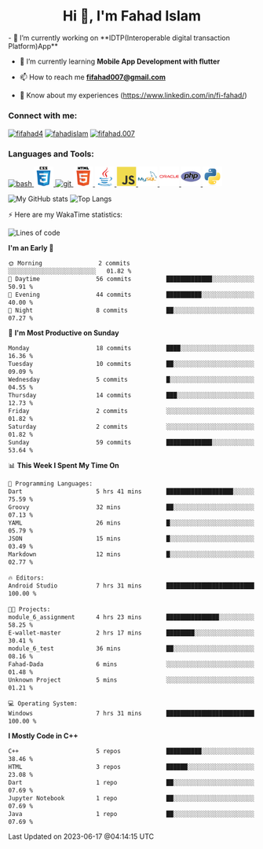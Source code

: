 <h1 align="center">Hi 👋, I'm Fahad Islam</h1>
- 🔭 I’m currently working on **IDTP(Interoperable digital transaction Platform)App**

- 🌱 I’m currently learning **Mobile App Development with flutter**

- 📫 How to reach me **fifahad007@gmail.com**

- 📄 Know about my experiences (https://www.linkedin.com/in/fi-fahad/)

<h3 align="left">Connect with me:</h3>
<p align="left">
<a href="https://twitter.com/fifahad4" target="blank"><img align="center" src="https://raw.githubusercontent.com/rahuldkjain/github-profile-readme-generator/master/src/images/icons/Social/twitter.svg" alt="fifahad4" height="30" width="40" /></a>
<a href="https://www.linkedin.com/in/fi-fahad/" target="blank"><img align="center" src="https://raw.githubusercontent.com/rahuldkjain/github-profile-readme-generator/master/src/images/icons/Social/linked-in-alt.svg" alt="fahadislam" height="30" width="40" /></a>
<a href="https://fb.com/fifahad.007" target="blank"><img align="center" src="https://raw.githubusercontent.com/rahuldkjain/github-profile-readme-generator/master/src/images/icons/Social/facebook.svg" alt="fifahad.007" height="30" width="40" /></a>
</p>

<h3 align="left">Languages and Tools:</h3>
<p align="left"> <a href="https://www.gnu.org/software/bash/" target="_blank" rel="noreferrer"> <img src="https://www.vectorlogo.zone/logos/gnu_bash/gnu_bash-icon.svg" alt="bash" width="40" height="40"/> </a> <a href="https://www.w3schools.com/css/" target="_blank" rel="noreferrer"> <img src="https://raw.githubusercontent.com/devicons/devicon/master/icons/css3/css3-original-wordmark.svg" alt="css3" width="40" height="40"/> </a> <a href="https://git-scm.com/" target="_blank" rel="noreferrer"> <img src="https://www.vectorlogo.zone/logos/git-scm/git-scm-icon.svg" alt="git" width="40" height="40"/> </a> <a href="https://www.w3.org/html/" target="_blank" rel="noreferrer"> <img src="https://raw.githubusercontent.com/devicons/devicon/master/icons/html5/html5-original-wordmark.svg" alt="html5" width="40" height="40"/> </a> <a href="https://www.java.com" target="_blank" rel="noreferrer"> <img src="https://raw.githubusercontent.com/devicons/devicon/master/icons/java/java-original.svg" alt="java" width="40" height="40"/> </a> <a href="https://developer.mozilla.org/en-US/docs/Web/JavaScript" target="_blank" rel="noreferrer"> <img src="https://raw.githubusercontent.com/devicons/devicon/master/icons/javascript/javascript-original.svg" alt="javascript" width="40" height="40"/> </a> <a href="https://www.mysql.com/" target="_blank" rel="noreferrer"> <img src="https://raw.githubusercontent.com/devicons/devicon/master/icons/mysql/mysql-original-wordmark.svg" alt="mysql" width="40" height="40"/> </a> <a href="https://www.oracle.com/" target="_blank" rel="noreferrer"> <img src="https://raw.githubusercontent.com/devicons/devicon/master/icons/oracle/oracle-original.svg" alt="oracle" width="40" height="40"/> </a> <a href="https://www.php.net" target="_blank" rel="noreferrer"> <img src="https://raw.githubusercontent.com/devicons/devicon/master/icons/php/php-original.svg" alt="php" width="40" height="40"/> </a> <a href="https://www.python.org" target="_blank" rel="noreferrer"> <img src="https://raw.githubusercontent.com/devicons/devicon/master/icons/python/python-original.svg" alt="python" width="40" height="40"/> </a> </p>

![My GitHub stats](https://github-readme-stats.vercel.app/api?username=Fahaddada47&show_icons=true&theme=radical)
![Top Langs](https://github-readme-stats.vercel.app/api/top-langs/?username=Fahaddada47&layout=donut)


⚡ Here are my WakaTime statistics:

<!--START_SECTION:waka-->
![Lines of code](https://img.shields.io/badge/From%20Hello%20World%20I%27ve%20Written-151.0%20thousand%20lines%20of%20code-blue)

**I'm an Early 🐤** 

```text
🌞 Morning                2 commits           ░░░░░░░░░░░░░░░░░░░░░░░░░   01.82 % 
🌆 Daytime                56 commits          █████████████░░░░░░░░░░░░   50.91 % 
🌃 Evening                44 commits          ██████████░░░░░░░░░░░░░░░   40.00 % 
🌙 Night                  8 commits           ██░░░░░░░░░░░░░░░░░░░░░░░   07.27 % 
```
📅 **I'm Most Productive on Sunday** 

```text
Monday                   18 commits          ████░░░░░░░░░░░░░░░░░░░░░   16.36 % 
Tuesday                  10 commits          ██░░░░░░░░░░░░░░░░░░░░░░░   09.09 % 
Wednesday                5 commits           █░░░░░░░░░░░░░░░░░░░░░░░░   04.55 % 
Thursday                 14 commits          ███░░░░░░░░░░░░░░░░░░░░░░   12.73 % 
Friday                   2 commits           ░░░░░░░░░░░░░░░░░░░░░░░░░   01.82 % 
Saturday                 2 commits           ░░░░░░░░░░░░░░░░░░░░░░░░░   01.82 % 
Sunday                   59 commits          █████████████░░░░░░░░░░░░   53.64 % 
```


📊 **This Week I Spent My Time On** 

```text
💬 Programming Languages: 
Dart                     5 hrs 41 mins       ███████████████████░░░░░░   75.59 % 
Groovy                   32 mins             ██░░░░░░░░░░░░░░░░░░░░░░░   07.13 % 
YAML                     26 mins             █░░░░░░░░░░░░░░░░░░░░░░░░   05.79 % 
JSON                     15 mins             █░░░░░░░░░░░░░░░░░░░░░░░░   03.49 % 
Markdown                 12 mins             █░░░░░░░░░░░░░░░░░░░░░░░░   02.77 % 

🔥 Editors: 
Android Studio           7 hrs 31 mins       █████████████████████████   100.00 % 

🐱‍💻 Projects: 
module_6_assignment      4 hrs 23 mins       ███████████████░░░░░░░░░░   58.25 % 
E-wallet-master          2 hrs 17 mins       ████████░░░░░░░░░░░░░░░░░   30.41 % 
module_6_test            36 mins             ██░░░░░░░░░░░░░░░░░░░░░░░   08.16 % 
Fahad-Dada               6 mins              ░░░░░░░░░░░░░░░░░░░░░░░░░   01.48 % 
Unknown Project          5 mins              ░░░░░░░░░░░░░░░░░░░░░░░░░   01.21 % 

💻 Operating System: 
Windows                  7 hrs 31 mins       █████████████████████████   100.00 % 
```

**I Mostly Code in C++** 

```text
C++                      5 repos             ██████████░░░░░░░░░░░░░░░   38.46 % 
HTML                     3 repos             ██████░░░░░░░░░░░░░░░░░░░   23.08 % 
Dart                     1 repo              ██░░░░░░░░░░░░░░░░░░░░░░░   07.69 % 
Jupyter Notebook         1 repo              ██░░░░░░░░░░░░░░░░░░░░░░░   07.69 % 
Java                     1 repo              ██░░░░░░░░░░░░░░░░░░░░░░░   07.69 % 
```




 Last Updated on 2023-06-17 @04:14:15 UTC
<!--END_SECTION:waka-->


